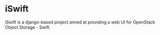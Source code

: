 iSwift
======

iSwift is a django-based project aimed at providing a web UI for OpenStack Object Storage - Swift.
